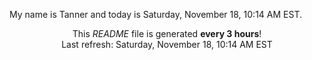 My name is Tanner and today is Saturday, November 18, 10:14 AM EST.

<p align="center">This <i>README</i> file is generated <b>every 3 hours</b>!</br>Last refresh: Saturday, November 18, 10:14 AM EST<br /></p>
